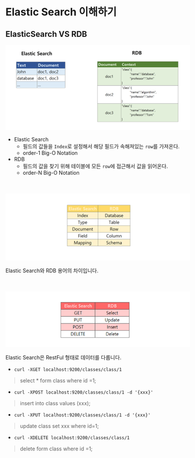 # Elastic Search 이해하기

## ElasticSearch VS RDB

<img src="https://github.com/wkddnjset/ELK-Tutorial/blob/master/img/엘라스틱_이해_1.png">

- Elastic Search
  - 필드의 값들을 `Index`로 설정해서 해당 필드가 속해져있는 `row`를 가져온다.
  - order-1 Big-O Notation
- RDB
  - 필드의 값을 찾기 위해 테이블에 모든 `row`에 접근해서 값을 읽어온다.
  - order-N Big-O Notation

<br><br>
<img src="https://github.com/wkddnjset/ELK-Tutorial/blob/master/img/엘라스틱_이해_2.png"><br>

Elastic Search와 RDB 용어의 차이입니다.

<br><br>
<img src="https://github.com/wkddnjset/ELK-Tutorial/blob/master/img/엘라스틱_이해_3.png"><br>

Elastic Search은 RestFul 형태로 데이터를 다룹니다.
- `curl -XGET localhost:9200/classes/class/1`
> select * form class where id =1;
- `curl -XPOST localhost:9200/classes/class/1 -d '{xxx}'`
> insert into class values (xxx);
- `curl -XPUT localhost:9200/classes/class/1 -d '{xxx}'`
> update class set xxx where id=1;
- `curl -XDELETE localhost:9200/classes/class/1`
> delete form class where id =1;